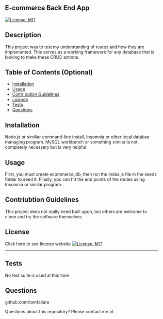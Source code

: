 ## E-commerce Back End App
[![License: MIT](https://img.shields.io/badge/License-MIT-yellow.svg)](https://opensource.org/licenses/MIT)

## Description

This project was to test my understanding of routes and how they are implemented. This serves as a working framework for any database that is looking to make these CRUD actions.
      
## Table of Contents (Optional)

* [Installation](#installation)
* [Usage](#usage)
* [Contribution Guidelines](#contributionsGuidelines)
* [License](#license)
* [Tests](#tests)
* [Questions](#questions)

## Installation

Node.js or similiar command-line install, Insomnia or other local databse managing program. MySQL workbench or something similar is not completely necessary but is very helpful

## Usage

First, you must create ecommerce_db, then run the index.js file in the seeds folder to seed it. Finally, you can hit the end points of the routes using Insomnia or similar program.
 
## Contriubtion Guidelines
 
This project does not really need built upon, but others are welcome to clone and try the sotfware themselves
 
## License
 
Click here to see license website [![License: MIT](https://img.shields.io/badge/License-MIT-yellow.svg)](https://opensource.org/licenses/MIT)
 
---
 
## Tests
 
No test suite is used at this time
 
## Questions
 
github.com/tomfallara

Questions about this repository? Please contact me at [](mailto:).